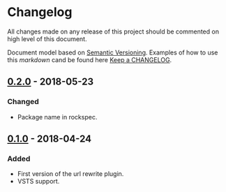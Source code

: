 # Changelog

All changes made on any release of this project should be commented on high level of this document.

Document model based on [Semantic Versioning](http://semver.org/).
Examples of how to use this _markdown_ cand be found here [Keep a CHANGELOG](http://keepachangelog.com/).

## [0.2.0](https://github.com/stone-payments/kong-plugin-url-rewrite/tree/v0.2.0) - 2018-05-23
### Changed
- Package name in rockspec.

## [0.1.0](https://github.com/stone-payments/kong-plugin-url-rewrite/tree/v0.1.0) - 2018-04-24
### Added
- First version of the url rewrite plugin.
- VSTS support.
